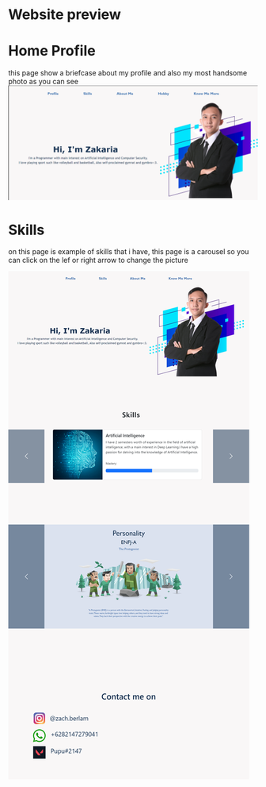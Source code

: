 # Website preview
# Home Profile
this page show a briefcase about my profile and also my most handsome photo as you can see
![img1](https://github.com/ZakariaBerlam/Website-Profile/blob/master/home%20Profile.png)
# Skills
on this page is example of skills that i have, this page is a carousel so you can click on the lef or right arrow to change the picture

![img1](https://github.com/ZakariaBerlam/Website-Profile/blob/master/Preview.png)
